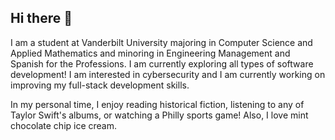 ## Hi there 👋

I am a student at Vanderbilt University majoring in Computer Science and Applied Mathematics and minoring in Engineering Management and Spanish for the Professions. I am currently exploring all types of software development! I am interested in cybersecurity and I am currently working on improving my full-stack development skills.

In my personal time, I enjoy reading historical fiction, listening to any of Taylor Swift's albums, or watching a Philly sports game! Also, I love mint chocolate chip ice cream.

<!--
**haleykahn14/haleykahn14** is a ✨ _special_ ✨ repository because its `README.md` (this file) appears on your GitHub profile.

Here are some ideas to get you started:

- 🔭 I’m currently working on ...
- 🌱 I’m currently learning ...
- 👯 I’m looking to collaborate on ...
- 🤔 I’m looking for help with ...
- 💬 Ask me about ...
- 📫 How to reach me: ...
- 😄 Pronouns: ...
- ⚡ Fun fact: ...
-->
